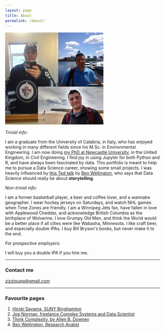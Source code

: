 ```yaml
---
layout: page
title: About
permalink: /about/
---
```


<img src="/images/collage.png" width="320" height="300"> 



*Trivial info:*

I am a graduate from the University of Calabria, in Italy, who has enjoyed working in many different fields since his M.Sc. in Environmental Engineering. I am now doing [my PhD at Newcastle University](https://research.ncl.ac.uk/water/people/phdstudents/francescocastellani/), in the United Kingdom, in Civil Engineering. I find joy in using Jupyter for both Python and R, and have always been fascinated by data. This portfolio is meant to help me to pursue a Data Science career, showing some small projects. I was heavily influenced by [this Ted talk](https://www.youtube.com/watch?v=6xsvGYIxJok) by [Ben Wellington](https://www.ted.com/speakers/ben_wellington), who says that Data Science should really be about **storytelling**.


*Non-trivial info:*

I am a former basketball player, a beer and coffee lover, and a wannabe geographer. I wear hockey jerseys on Saturdays, and watch NHL games when Time Zones are friendly. I am a Winnipeg Jets fan, have fallen in love with Applewood Cheddar, and acknowledge British Columbia as the birthplace of Wolverine. I love Grumpy Old Men, and think the World would be a better place if all cities were like Wabasha, Minnesota. I like craft beer, and especially double IPAs. I buy Bill Bryson's books, but never make it to the end.


*For prospective employers:*

I will buy you a double IPA if you hire me.

---

### Contact me

[zizzipupp@gmail.com](mailto:zizzipupp@gmail.com)

---
### Favourite pages
1. [Hiroki Sayama, SUNY Binghamton](bingweb.binghamton.edu/~sayama/)
2. [Joe Norman, freelance Complex Systems and Data Scientist](http://jwnorman.com/)
3. [Think Complexity, by Allen B. Downey](http://greenteapress.com/complexity/)
4. [Ben Wellington, Research Analist](https://about.me/benwellington)


